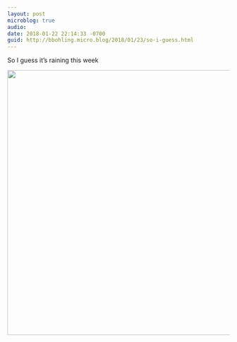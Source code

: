 ```yaml
---
layout: post
microblog: true
audio: 
date: 2018-01-22 22:14:33 -0700
guid: http://bbohling.micro.blog/2018/01/23/so-i-guess.html
---
```

So I guess it’s raining this week

<img src="http://micro.brandonbohling.com/uploads/2018/3c73dc6e0e.jpg" width="599" height="600" />
